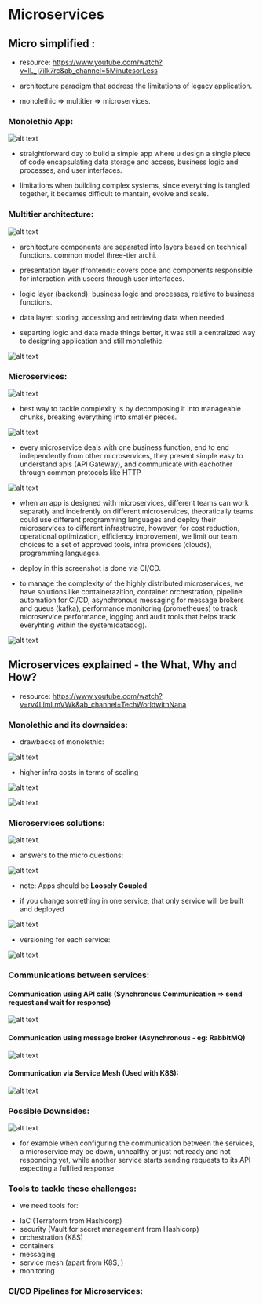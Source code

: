# Microservices

## Micro simplified :

- resource: https://www.youtube.com/watch?v=lL_j7ilk7rc&ab_channel=5MinutesorLess

- architecture paradigm that address the limitations of legacy application.
- monolethic => multitier => microservices. 

### Monolethic App:

![alt text](monolethic.png)

- straightforward day to build a simple app where u design a single piece of code encapsulating data storage and access, business logic and processes, and user interfaces. 

- limitations when building complex systems, since everything is tangled together, it becames difficult to mantain, evolve and scale.

### Multitier architecture:

![alt text](multitier.png)

- architecture components are separated into layers based on technical functions.
common model three-tier archi.

- presentation layer (frontend): covers code and components responsible for interaction with usecrs through user interfaces.
- logic layer (backend): business logic and processes, relative to business functions.
- data layer: storing, accessing and retrieving data when needed.

- separting logic and data made things better, it was still a centralized way to designing application and still monolethic.

![alt text](app_complexity.png)

### Microservices:

![alt text](microservices.png)

- best way to tackle complexity is by decomposing it into manageable chunks, breaking everything into smaller pieces.

![alt text](microservices2.png)

- every microservice deals with one business function, end to end independently from other microservices, they present simple easy to understand apis (API Gateway), and communicate with eachother through common protocols like HTTP

![alt text](microservices3.png)

- when an app is designed with microservices, different teams can work separatly and indefrently on different microservices, theoratically teams could use different programming languages and deploy their microservices to different infrastructre, however, for cost reduction, operational optimization, efficiency improvement, we limit our team choices to a set of approved tools, infra providers (clouds), programming languages.
- deploy in this screenshot is done via CI/CD.

- to manage the complexity of the highly distributed microservices, we have solutions like containerazition, container orchestration, pipeline automation for CI/CD, asynchronous messaging for message brokers and queus (kafka), performance monitoring (prometheues) to track microservice performance, logging and audit tools that helps track everyhting within the system(datadog).

![alt text](microservices4.png)


## Microservices explained - the What, Why and How?

- resource: https://www.youtube.com/watch?v=rv4LlmLmVWk&ab_channel=TechWorldwithNana

### Monolethic and its downsides:

* drawbacks of monolethic:

![alt text](micro_limits.png)

* higher infra costs in terms of scaling

![alt text](micro_challenges_1.png)

![alt text](micro_challneges_2.png)

### Microservices solutions:

![alt text](micro_archi.png)

* answers to the micro questions: 

![alt text](micro_archi_solution.png)

* note: Apps should be **Loosely Coupled**

* if you change something in one service, that only service will be built and deployed

![alt text](one_service_deploy.png)

* versioning for each service:

![alt text](each_version.png)

### Communications between services:

#### Communication using API calls (Synchronous Communication => send request and wait for response)

![alt text](micro_http_communication.png)

#### Communication using message broker (Asynchronous - eg: RabbitMQ)

![alt text](micro_msg_broker.png)

#### Communication via Service Mesh (Used with K8S):

![alt text](micro_service_mesh.png)

### Possible Downsides: 

![alt text](micro_issues.png)

* for example when configuring the communication between the services, a microservice may be down, unhealthy or just not ready and not responding yet, while another service starts sending requests to its API expecting a fullfied response. 

### Tools to tackle these challenges: 

* we need tools for:
- IaC (Terraform from Hashicorp)
- security (Vault for secret management from Hashicorp)
- orchestration (K8S)
- containers
- messaging
- service mesh (apart from K8S, )
- monitoring

### CI/CD Pipelines for Microservices: